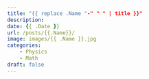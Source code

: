 ```yaml
---
title: "{{ replace .Name "-" " " | title }}"
description:
date: {{ .Date }}
url: /posts/{{.Name}}/
image: images/{{ .Name }}.jpg
categories:
    - Physics
    - Math
draft: false
---
```


